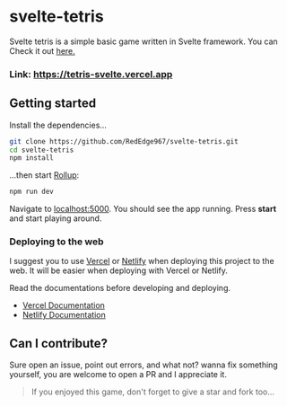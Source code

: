 # svelte-tetris
Svelte tetris is a simple basic game written in Svelte framework.
You can Check it out [here.](https://tetris-svelte.vercel.app)

### Link: https://tetris-svelte.vercel.app

## Getting started

Install the dependencies...

```bash
git clone https://github.com/RedEdge967/svelte-tetris.git
cd svelte-tetris
npm install
```

...then start [Rollup](https://rollupjs.org):

```bash
npm run dev
```

Navigate to [localhost:5000](http://localhost:5000). You should see the app running. Press **start** and start playing around.

### Deploying to the web

I suggest you to use [Vercel](https://vercel.com) or [Netlify](https://netlify.com) when deploying this project to the web. It will be easier when deploying with Vercel or Netlify.

Read the documentations before developing and deploying.
- [Vercel Documentation](https://vercel.com/docs)
- [Netlify Documentation](https://docs.netlify.com)

## Can I contribute?
Sure open an issue, point out errors, and what not? wanna fix something yourself, you are welcome to open a PR and I appreciate it.

> If you enjoyed this game, don't forget to give a star and fork too...
